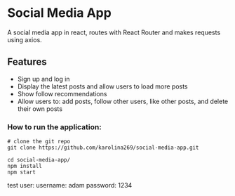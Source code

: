 # Social Media App

A social media app in react, routes with React Router and makes requests using axios.

## Features

- Sign up and log in
- Display the latest posts and allow users to load more posts
- Show follow recommendations
- Allow users to: add posts, follow other users, like other posts, and delete their own posts

### How to run the application:

```shell
# clone the git repo
git clone https://github.com/karolina269/social-media-app.git

cd social-media-app/
npm install
npm start

```
test user:
username: adam
password: 1234
